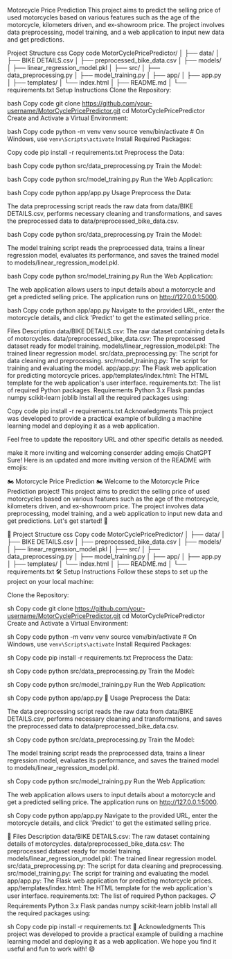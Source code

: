 Motorcycle Price Prediction
This project aims to predict the selling price of used motorcycles based on various features such as the age of the motorcycle, kilometers driven, and ex-showroom price. The project involves data preprocessing, model training, and a web application to input new data and get predictions.

Project Structure
css
Copy code
MotorCyclePricePredictor/
│
├── data/
│   ├── BIKE DETAILS.csv
│   ├── preprocessed_bike_data.csv
│
├── models/
│   ├── linear_regression_model.pkl
│
├── src/
│   ├── data_preprocessing.py
│   ├── model_training.py
│
├── app/
│   ├── app.py
│   ├── templates/
│       └── index.html
│
├── README.md
│
└── requirements.txt
Setup Instructions
Clone the Repository:

bash
Copy code
git clone https://github.com/your-username/MotorCyclePricePredictor.git
cd MotorCyclePricePredictor
Create and Activate a Virtual Environment:

bash
Copy code
python -m venv venv
source venv/bin/activate  # On Windows, use `venv\Scripts\activate`
Install Required Packages:

Copy code
pip install -r requirements.txt
Preprocess the Data:

bash
Copy code
python src/data_preprocessing.py
Train the Model:

bash
Copy code
python src/model_training.py
Run the Web Application:

bash
Copy code
python app/app.py
Usage
Preprocess the Data:

The data preprocessing script reads the raw data from data/BIKE DETAILS.csv, performs necessary cleaning and transformations, and saves the preprocessed data to data/preprocessed_bike_data.csv.

bash
Copy code
python src/data_preprocessing.py
Train the Model:

The model training script reads the preprocessed data, trains a linear regression model, evaluates its performance, and saves the trained model to models/linear_regression_model.pkl.

bash
Copy code
python src/model_training.py
Run the Web Application:

The web application allows users to input details about a motorcycle and get a predicted selling price. The application runs on http://127.0.0.1:5000.

bash
Copy code
python app/app.py
Navigate to the provided URL, enter the motorcycle details, and click 'Predict' to get the estimated selling price.

Files Description
data/BIKE DETAILS.csv: The raw dataset containing details of motorcycles.
data/preprocessed_bike_data.csv: The preprocessed dataset ready for model training.
models/linear_regression_model.pkl: The trained linear regression model.
src/data_preprocessing.py: The script for data cleaning and preprocessing.
src/model_training.py: The script for training and evaluating the model.
app/app.py: The Flask web application for predicting motorcycle prices.
app/templates/index.html: The HTML template for the web application's user interface.
requirements.txt: The list of required Python packages.
Requirements
Python 3.x
Flask
pandas
numpy
scikit-learn
joblib
Install all the required packages using:

Copy code
pip install -r requirements.txt
Acknowledgments
This project was developed to provide a practical example of building a machine learning model and deploying it as a web application.

Feel free to update the repository URL and other specific details as needed.

make it more inviting and welcoming conserder adding emojis
ChatGPT
Sure! Here is an updated and more inviting version of the README with emojis:

🏍️ Motorcycle Price Prediction 🏍️
Welcome to the Motorcycle Price Prediction project! This project aims to predict the selling price of used motorcycles based on various features such as the age of the motorcycle, kilometers driven, and ex-showroom price. The project involves data preprocessing, model training, and a web application to input new data and get predictions. Let's get started! 🚀

📂 Project Structure
css
Copy code
MotorCyclePricePredictor/
│
├── data/
│   ├── BIKE DETAILS.csv
│   ├── preprocessed_bike_data.csv
│
├── models/
│   ├── linear_regression_model.pkl
│
├── src/
│   ├── data_preprocessing.py
│   ├── model_training.py
│
├── app/
│   ├── app.py
│   ├── templates/
│       └── index.html
│
├── README.md
│
└── requirements.txt
🛠️ Setup Instructions
Follow these steps to set up the project on your local machine:

Clone the Repository:

sh
Copy code
git clone https://github.com/your-username/MotorCyclePricePredictor.git
cd MotorCyclePricePredictor
Create and Activate a Virtual Environment:

sh
Copy code
python -m venv venv
source venv/bin/activate  # On Windows, use `venv\Scripts\activate`
Install Required Packages:

sh
Copy code
pip install -r requirements.txt
Preprocess the Data:

sh
Copy code
python src/data_preprocessing.py
Train the Model:

sh
Copy code
python src/model_training.py
Run the Web Application:

sh
Copy code
python app/app.py
🎉 Usage
Preprocess the Data:

The data preprocessing script reads the raw data from data/BIKE DETAILS.csv, performs necessary cleaning and transformations, and saves the preprocessed data to data/preprocessed_bike_data.csv.

sh
Copy code
python src/data_preprocessing.py
Train the Model:

The model training script reads the preprocessed data, trains a linear regression model, evaluates its performance, and saves the trained model to models/linear_regression_model.pkl.

sh
Copy code
python src/model_training.py
Run the Web Application:

The web application allows users to input details about a motorcycle and get a predicted selling price. The application runs on http://127.0.0.1:5000.

sh
Copy code
python app/app.py
Navigate to the provided URL, enter the motorcycle details, and click 'Predict' to get the estimated selling price.

📁 Files Description
data/BIKE DETAILS.csv: The raw dataset containing details of motorcycles.
data/preprocessed_bike_data.csv: The preprocessed dataset ready for model training.
models/linear_regression_model.pkl: The trained linear regression model.
src/data_preprocessing.py: The script for data cleaning and preprocessing.
src/model_training.py: The script for training and evaluating the model.
app/app.py: The Flask web application for predicting motorcycle prices.
app/templates/index.html: The HTML template for the web application's user interface.
requirements.txt: The list of required Python packages.
📋 Requirements
Python 3.x
Flask
pandas
numpy
scikit-learn
joblib
Install all the required packages using:

sh
Copy code
pip install -r requirements.txt
🌟 Acknowledgments
This project was developed to provide a practical example of building a machine learning model and deploying it as a web application. We hope you find it useful and fun to work with! 😄
